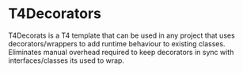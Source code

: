 T4Decorators
============

T4Decorats is a T4 template that can be used in any project that uses decorators/wrappers to add runtime behaviour to
existing classes. Eliminates manual overhead required to keep decorators in sync with interfaces/classes its used to 
wrap.
